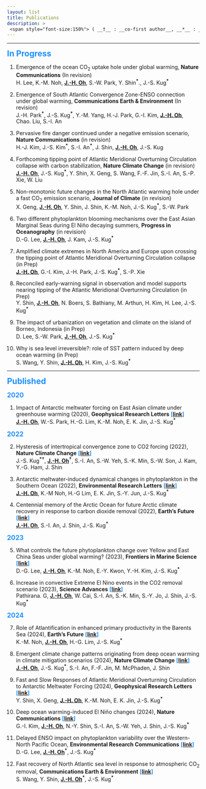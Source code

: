 ```yaml
---
layout: list
title: Publications
description: > 
 <span style="font-size:150%"> ( __†__ : __co-first author__, __*__ : __corresponding author__ )</span>  
--- 
```

<!--sitemap: false-->
---
 <span style="color: DodgerBlue; font-size:150%"> __In Progress__</span>  

1.	Emergence of the ocean CO<sub>2</sub> uptake hole under global warming, __Nature Communications__ (In revision)  
H. Lee, K.-M. Noh, __<U>J.-H. Oh</U>__, S.-W. Park, Y. Shin<sup>__\*__</sup>., J.-S. Kug<sup>__\*__</sup>

2.	Emergence of South Atlantic Convergence Zone-ENSO connection under global warming, __Communications Earth & Environment__ (In revision)  
J.-H. Park<sup>__\*__</sup>, J.-S. Kug<sup>__\*__</sup>, Y.-M. Yang, H.-J. Park, G.-I. Kim, __<U>J.-H. Oh</U>__, Chao. Liu, S.-I. An

3.	Pervasive fire danger continued under a negative emission scenario, __Nature Communications__ (in revision)  
H.-J. Kim, J.-S. Kim<sup>__\*__</sup>, S.-I. An<sup>__\*__</sup>, J. Shin, __<U>J.-H. Oh</U>__, J.-S. Kug

4.	Forthcoming tipping point of Atlantic Meridional Overturning Circulation collapse with carbon stabilization, __Nature Climate Change__ (in revision)  
__<U>J.-H. Oh</U>__, J.-S. Kug<sup>__\*__</sup>, Y. Shin, X. Geng, S. Wang, F.-F. Jin, S.-I. An, S.-P. Xie, W. Liu

5.	Non-monotonic future changes in the North Atlantic warming hole under a fast CO<sub>2</sub> emission scenario, __Journal of Climate__ (in revision)  
X. Geng, __<U>J.-H. Oh</U>__, Y. Shin, J. Shin, K.-M. Noh, J.-S. Kug<sup>__\*__</sup>, S.-W. Park

6.	Two different phytoplankton blooming mechanisms over the East Asian Marginal Seas during El Niño decaying summers, __Progress in Oceanography__ (in revision)  
D.-G. Lee, __<U>J.-H. Oh</U>__, J. Kam, J.-S. Kug<sup>__\*__</sup>

7.	Amplified climate extremes in North America and Europe upon crossing the tipping point of Atlantic Meridional Overturning Circulation collapse (in Prep)  
__<U>J.-H. Oh</U>__, G.-I. Kim, J.-H. Park, J.-S. Kug<sup>__\*__</sup>, S.-P. Xie

8.	Reconciled early-warning signal in observation and model supports nearing tipping of the Atlantic Meridional Overturning Circulation (in Prep)  
Y. Shin, __<U>J.-H. Oh</U>__,  N. Boers, S. Bathiany, M. Arthun, H. Kim, H. Lee,  J.-S. Kug<sup>__\*__</sup>

9.	The impact of urbanization on vegetation and climate on the island of Borneo, Indonesia (in Prep)  
D. Lee, S.-W. Park, __<U>J.-H. Oh</U>__,  J.-S. Kug<sup>__\*__</sup>

10.	Why is sea level irreversible?: role of SST pattern induced by deep ocean warming (in Prep)  
S. Wang, Y. Shin, __<U>J.-H. Oh</U>__, H. Kim, J.-S. Kug<sup>__\*__</sup>

---
<span style="color: DodgerBlue; font-size:150%"> __Published__</span>  

<span style="color: DodgerBlue; font-size:120%"> __2020__</span>  

1.	Impact of Antarctic meltwater forcing on East Asian climate under greenhouse warming (2020), __Geophysical Research Letters__ <span style="color: DodgerBlue"> __[[link](https://agupubs.onlinelibrary.wiley.com/doi/full/10.1029/2020GL089951)]__</span>  
__<U>J.-H. Oh</U>__, W.-S. Park, H.-G. Lim, K.-M. Noh, E. K. Jin, J.-S. Kug<sup>__\*__</sup>

<span style="color: DodgerBlue; font-size:120%"> __2022__</span>  

2.	Hysteresis of intertropical convergence zone to CO2 forcing (2022), __Nature Climate Change__ <span style="color: DodgerBlue"> __[[link](https://www.nature.com/articles/s41558-021-01211-6)]__</span>    
J.-S. Kug<sup>__\*†__</sup>, __<U>J.-H. Oh</U>__<sup>__†__</sup>, S.-I. An, S.-W. Yeh, S.-K. Min, S.-W. Son, J. Kam, Y.-G. Ham, J. Shin

3.	Antarctic meltwater-induced dynamical changes in phytoplankton in the Southern Ocean (2022), __Environmental Research Letters__ <span style="color: DodgerBlue"> __[[link](https://iopscience.iop.org/article/10.1088/1748-9326/ac444e)]__</span>    
__<U>J.-H. Oh</U>__, K.-M Noh, H.-G Lim, E. K. Jin, S.-Y. Jun, J.-S. Kug<sup>__\*__</sup>

4.	Centennial memory of the Arctic Ocean for future Arctic climate recovery in response to carbon dioxide removal (2022), __Earth’s Future__ <span style="color: DodgerBlue"> __[[link](https://agupubs.onlinelibrary.wiley.com/doi/full/10.1029/2022EF002804)]__</span>    
__<U>J.-H. Oh</U>__, S.-I. An, J. Shin, J.-S. Kug<sup>__\*__</sup>

<span style="color: DodgerBlue; font-size:120%"> __2023__</span>  

5.	What controls the future phytoplankton change over Yellow and East China Seas under global warming? (2023), __Frontiers in Marine Science__ <span style="color: DodgerBlue"> __[[link](https://www.frontiersin.org/journals/marine-science/articles/10.3389/fmars.2023.1010341/full)]__</span>    
D.-G. Lee, __<U>J.-H. Oh</U>__, K.-M. Noh, E.-Y. Kwon, Y.-H. Kim, J.-S. Kug<sup>__\*__</sup>

6.	Increase in convective Extreme El Nino events in the CO2 removal scenario (2023), __Science Advances__ <span style="color: DodgerBlue"> __[[link](https://www.science.org/doi/10.1126/sciadv.adh2412)]__</span>    
Pathirana. G, __<U>J.-H. Oh</U>__, W. Cai, S.-I. An, S.-K. Min, S.-Y. Jo, J. Shin, J.-S. Kug<sup>__\*__</sup>

<span style="color: DodgerBlue; font-size:120%"> __2024__</span>  

7.	Role of Atlantification in enhanced primary productivity in the Barents Sea (2024), __Earth’s Future__ <span style="color: DodgerBlue"> __[[link](https://agupubs.onlinelibrary.wiley.com/doi/10.1029/2023EF003709?af=R)]__</span>    
K.-M. Noh, __<U>J.-H. Oh</U>__, H.-G. Lim, J.-S. Kug<sup>__\*__</sup>

8.	Emergent climate change patterns originating from deep ocean warming in climate mitigation scenarios (2024), __Nature Climate Change__ <span style="color: DodgerBlue"> __[[link](https://www.nature.com/articles/s41558-024-01928-0)]__</span>    
__<U>J.-H. Oh</U>__, J.-S. Kug<sup>__\*__</sup>, S.-I. An, F.-F. Jin, M. McPhaden, J. Shin

9.	Fast and Slow Responses of Atlantic Meridional Overturning Circulation to Antarctic Meltwater Forcing (2024), __Geophysical Research Letters__ <span style="color: DodgerBlue"> __[[link](https://agupubs.onlinelibrary.wiley.com/doi/10.1029/2024GL108272)]__</span>    
Y. Shin, X. Geng, __<U>J.-H. Oh</U>__, K.-M. Noh, E. K. Jin, J.-S. Kug<sup>__\*__</sup> 

10. Deep ocean warming-induced El Niño changes (2024), __Nature Communications__ <span style="color: DodgerBlue"> __[[link](https://www.nature.com/articles/s41467-024-50663-9)]__</span>    
G.-I. Kim, __<U>J.-H. Oh</U>__, N.-Y. Shin, S.-I. An, S.-W. Yeh, J. Shin, J.-S. Kug<sup>__\*__</sup>

11. Delayed ENSO impact on phytoplankton variability over the Western-North Pacific Ocean,  __Environmental Research Communications__ <span style="color: DodgerBlue"> __[[link](https://doi.org/10.1088/2515-7620/ad8058)]__</span>    
D.-G. Lee, __<U>J.-H. Oh</U>__<sup>__\*__</sup>, J.-S. Kug<sup>__\*__</sup>

12. Fast recovery of North Atlantic sea level in response to atmospheric CO<sub>2</sub> removal,  __Communications Earth & Environment__  <span style="color: DodgerBlue"> __[[link](https://doi.org/10.1088/2515-7620/ad8058)]__</span>    
S. Wang, Y. Shin, __<U>J.-H. Oh</U>__<sup>__\*__</sup>, J.-S. Kug<sup>__\*__</sup>
